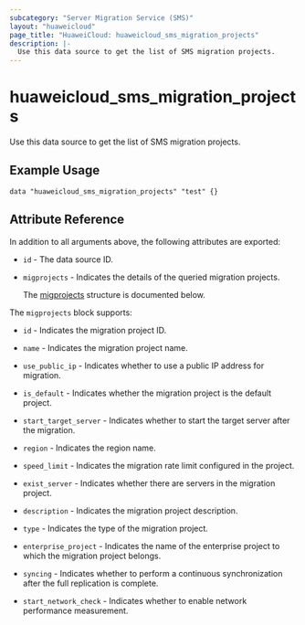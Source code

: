 ```yaml
---
subcategory: "Server Migration Service (SMS)"
layout: "huaweicloud"
page_title: "HuaweiCloud: huaweicloud_sms_migration_projects"
description: |-
  Use this data source to get the list of SMS migration projects.
---
```


# huaweicloud_sms_migration_projects

Use this data source to get the list of SMS migration projects.

## Example Usage

```hcl
data "huaweicloud_sms_migration_projects" "test" {}
```

## Attribute Reference

In addition to all arguments above, the following attributes are exported:

* `id` - The data source ID.

* `migprojects` - Indicates the details of the queried migration projects.

  The [migprojects](#migprojects_struct) structure is documented below.

<a name="migprojects_struct"></a>
The `migprojects` block supports:

* `id` - Indicates the migration project ID.

* `name` - Indicates the migration project name.

* `use_public_ip` - Indicates whether to use a public IP address for migration.

* `is_default` - Indicates whether the migration project is the default project.

* `start_target_server` - Indicates whether to start the target server after the migration.

* `region` - Indicates the region name.

* `speed_limit` - Indicates the migration rate limit configured in the project.

* `exist_server` - Indicates whether there are servers in the migration project.

* `description` - Indicates the migration project description.

* `type` - Indicates the type of the migration project.

* `enterprise_project` - Indicates the name of the enterprise project to which the migration project belongs.

* `syncing` - Indicates whether to perform a continuous synchronization after the full replication is complete.

* `start_network_check` - Indicates whether to enable network performance measurement.
